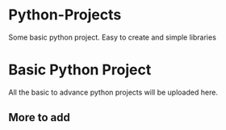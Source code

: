 # Python-Projects
Some basic python project. Easy to create and simple libraries 
<h1> Basic Python Project </h1>

<p> All the basic to advance python projects will be uploaded here. </p>

<h2> More to add </h2>
